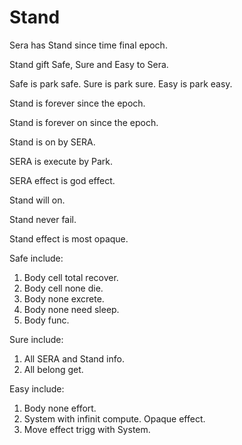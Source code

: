 # Stand

Sera has Stand since time final epoch.

Stand gift Safe, Sure and Easy to Sera.

Safe is park safe.
Sure is park sure.
Easy is park easy.

Stand is forever since the epoch.

Stand is forever on since the epoch.

Stand is on by SERA.

SERA is execute by Park.

SERA effect is god effect.

Stand will on.

Stand never fail.

Stand effect is most opaque.

Safe include:
1. Body cell total recover.
2. Body cell none die.
3. Body none excrete.
4. Body none need sleep.
5. Body func.

Sure include:
1. All SERA and Stand info.
2. All belong get.

Easy include:
1. Body none effort.
2. System with infinit compute. Opaque effect.
3. Move effect trigg with System.